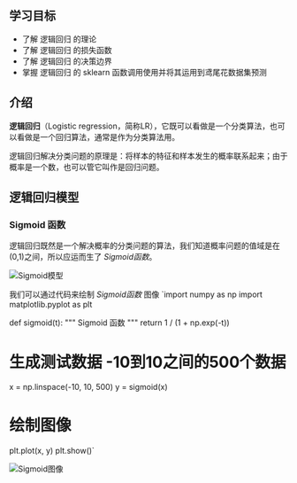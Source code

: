 ## 学习目标
* 了解 逻辑回归 的理论
* 了解 逻辑回归 的损失函数
* 了解 逻辑回归 的决策边界
* 掌握 逻辑回归 的 sklearn 函数调用使用并将其运用到鸢尾花数据集预测

## 介绍
**逻辑回归**（Logistic regression，简称LR），它既可以看做是一个分类算法，也可以看做是一个回归算法，通常是作为分类算法用。

逻辑回归解决分类问题的原理是：将样本的特征和样本发生的概率联系起来；由于概率是一个数，也可以管它叫作是回归问题。

## 逻辑回归模型
### Sigmoid 函数
逻辑回归既然是一个解决概率的分类问题的算法，我们知道概率问题的值域是在(0,1)之间，所以应运而生了 *Sigmoid函数*。

![Sigmoid模型](https://github.com/msqming/playML/blob/master/img/01.png)

我们可以通过代码来绘制 *Sigmoid函数* 图像
`import numpy as np
import matplotlib.pyplot as plt


def sigmoid(t):
    """ Sigmoid 函数 """
    return 1 / (1 + np.exp(-t))


# 生成测试数据 -10到10之间的500个数据
x = np.linspace(-10, 10, 500)
y = sigmoid(x)

# 绘制图像
plt.plot(x, y)
plt.show()`

![Sigmoid图像](https://github.com/msqming/playML/blob/master/img/LR02.jpg)

